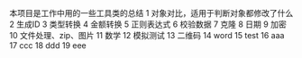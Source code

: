 本项目是工作中用的一些工具类的总结
   1 对象对比，适用于判断对象都修改了什么
   2 生成ID
   3 类型转换
   4 金额转换
   5 正则表达式
   6 校验数据
   7 克隆
   8 日期
   9 加密
   10 文件处理、zip、图片
   11 数学
   12 模拟测试
   13 二维码
   14 word
   15 test
   16 aaa
   17 ccc
   18 ddd
   19 eee
